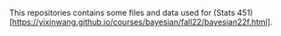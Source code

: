 This repositories contains some files and data used for (Stats 451)[https://yixinwang.github.io/courses/bayesian/fall22/bayesian22f.html].
